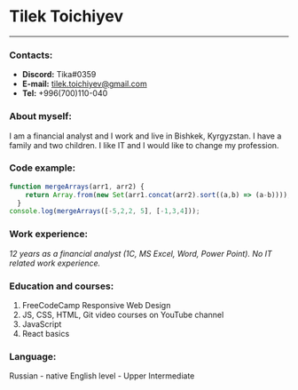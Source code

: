 # Tilek Toichiyev
----------
### Contacts:
- **Discord:** Tika#0359
- **E-mail:** tilek.toichiyev@gmail.com
- **Tel:** +996(700)110-040

### About myself:
I am a financial analyst and I work and live in Bishkek, Kyrgyzstan. I have a family and two children. I like IT and I would like to change my profession.

### Code example:
```javascript
function mergeArrays(arr1, arr2) {
    return Array.from(new Set(arr1.concat(arr2).sort((a,b) => (a-b))));
  }
console.log(mergeArrays([-5,2,2, 5], [-1,3,4]));
```

### Work experience:
*12 years as a financial analyst (1C, MS Excel, Word, Power Point).*
*No IT related work experience.*


### Education and courses:
1. FreeCodeCamp Responsive Web Design
2. JS, CSS, HTML, Git video courses on YouTube channel
3. JavaScript
4. React basics


### Language:
Russian - native
English level - Upper Intermediate
